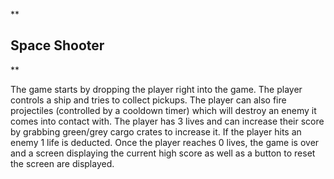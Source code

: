 **

Space Shooter
-------------

**


The game starts by dropping the player right into the game. The player controls a ship and tries to collect pickups. The player can also fire projectiles (controlled by a cooldown timer) which will destroy an enemy it comes into contact with. The player has 3 lives and can increase their score by grabbing green/grey cargo crates to increase it. If the player hits an enemy 1 life is deducted. Once the player reaches 0 lives, the game is over and a screen displaying the current high score as well as a button to reset the screen are displayed.
